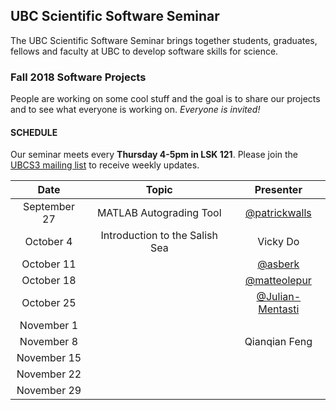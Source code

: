 ## UBC Scientific Software Seminar

The UBC Scientific Software Seminar brings together students, graduates, fellows and faculty at UBC to develop software skills for science.

### Fall 2018 Software Projects

People are working on some cool stuff and the goal is to share our projects and to see what everyone is working on. *Everyone is invited!*

#### SCHEDULE

Our seminar meets every **Thursday 4-5pm in LSK 121**. Please join the [UBCS3 mailing list](https://ubc.ca1.qualtrics.com/jfe/form/SV_6VCa1EYL5xjlUQ5) to receive weekly updates.

| Date | Topic | Presenter |
| :---: | :---: | :---: |
| September 27 | MATLAB Autograding Tool | [@patrickwalls](https://github.com/patrickwalls) |
| October 4 | Introduction to the Salish Sea | Vicky Do |
| October 11 |  | [@asberk](https://github.com/asberk) |
| October 18 |  | [@matteolepur](https://github.com/matteolepur) |
| October 25 |  | [@Julian-Mentasti](https://github.com/Julian-Mentasti) |
| November 1 |  |  |
| November 8 |  | Qianqian Feng |
| November 15 |  |  |
| November 22 |  |  |
| November 29 |  |  |

